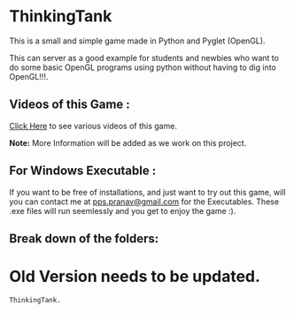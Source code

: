 ThinkingTank
============

This is a small and simple game made in Python and Pyglet (OpenGL).

This can server as a good example for students and newbies who want to do
some basic OpenGL programs using python without having to dig into OpenGL!!!.




Videos of this Game :
-------------------
[Click Here](https://github.com/dguitarbite/ThinkingTank/blob/master/Video%20Links.rst) to see various videos of this game.

**Note:** More Information will be added as we work on this project.


For Windows Executable :
------------------

If you want to be free of installations, and just want to try out this game, will you can contact me at pps.pranav@gmail.com for the Executables. These .exe files will run seemlessly and you get to enjoy the game :).

Break down of the folders:
-----------------------
# Old Version needs to be updated.

	ThinkingTank. 


